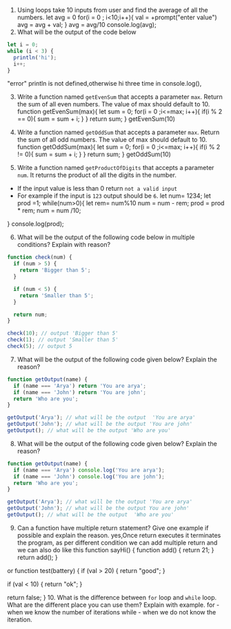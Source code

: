1. Using loops take 10 inputs from user and find the average of all the numbers.
let avg = 0
for(i = 0 ; i<10;i++){
val = +prompt("enter value")
avg = avg + val;
}
avg = avg/10
console.log(avg);
2. What will be the output of the code below

```js
let i = 0;
while (i < 3) {
  println('hi');
  i++;
}
```
  "error" println is not defined,otherwise hi three time in console.log(),

3. Write a function named `getEvenSum` that accepts a parameter `max`. Return the sum of all even numbers. The value of max should default to 10.
function getEvenSum(max){
  let sum = 0; 
for(i = 0 ;i<=max; i++){
  if(i % 2 == 0){
    sum = sum + i;
  }
}
return sum;
}
getEvenSum(10)

4. Write a function named `getOddSum` that accepts a parameter `max`. Return the sum of all odd numbers. The value of max should default to 10.
function getOddSum(max){
  let sum = 0; 
for(i = 0 ;i<=max; i++){
  if(i % 2 != 0){
    sum = sum + i;
  }
}
return sum;
}
getOddSum(10)

5. Write a function named `getProductOfDigits` that accepts a parameter `num`. It returns the product of all the digits in the number.

- If the input value is less than 0 return `not a valid input`
- For example if the input is `123` output should be `6`.
let num= 1234;
let prod =1;
while(num>0){
let rem= num%10
 num = num - rem;
prod = prod * rem;
num = num /10;

}
console.log(prod);

6. What will be the output of the following code below in multiple conditions? Explain with reason?

```js
function check(num) {
  if (num > 5) {
    return 'Bigger than 5';
  }

  if (num < 5) {
    return 'Smaller than 5';
  }

  return num;
}

check(10); // output 'Bigger than 5'
check(1); // output 'Smaller than 5'
check(5); // output 5
```

7. What will be the output of the following code given below? Explain the reason?

```js
function getOutput(name) {
  if (name === 'Arya') return 'You are arya';
  if (name === 'John') return 'You are john';
  return 'Who are you';
}

getOutput('Arya'); // what will be the output  'You are arya'
getOutput('John'); // what will be the output 'You are john'
getOutput(); // what will be the output 'Who are you'
```

8. What will be the output of the following code given below? Explain the reason?

```js
function getOutput(name) {
  if (name === 'Arya') console.log('You are arya');
  if (name === 'John') console.log('You are john');
  return 'Who are you';
}

getOutput('Arya'); // what will be the output 'You are arya'
getOutput('John'); // what will be the output You are john'
getOutput(); // what will be the output  'Who are you'
```

9. Can a function have multiple return statement? Give one example if possible and explain the reason.
yes,Once return executes it terminates the program, as per different condition we can add multiple return and we can also do like this 
function sayHi() {
  function add() {
    return 21;
  }
  return add();
}

or
function test(battery) {
  if (val > 20) {
    return "good";
  }

  if (val < 10) {
    return "ok";
  }

  return false;
}
10. What is the difference between `for` loop and `while` loop. What are the different place you can use them? Explain with example.
for - when we know the number of iterations
while - when we do not know the iteration. 
